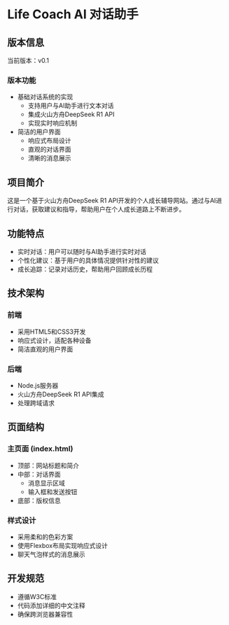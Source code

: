 # Life Coach AI 对话助手

## 版本信息
当前版本：v0.1

### 版本功能
- 基础对话系统的实现
  - 支持用户与AI助手进行文本对话
  - 集成火山方舟DeepSeek R1 API
  - 实现实时响应机制
- 简洁的用户界面
  - 响应式布局设计
  - 直观的对话界面
  - 清晰的消息展示

## 项目简介
这是一个基于火山方舟DeepSeek R1 API开发的个人成长辅导网站。通过与AI进行对话，获取建议和指导，帮助用户在个人成长道路上不断进步。

## 功能特点
- 实时对话：用户可以随时与AI助手进行实时对话
- 个性化建议：基于用户的具体情况提供针对性的建议
- 成长追踪：记录对话历史，帮助用户回顾成长历程

## 技术架构
### 前端
- 采用HTML5和CSS3开发
- 响应式设计，适配各种设备
- 简洁直观的用户界面

### 后端
- Node.js服务器
- 火山方舟DeepSeek R1 API集成
- 处理跨域请求

## 页面结构
### 主页面 (index.html)
- 顶部：网站标题和简介
- 中部：对话界面
  - 消息显示区域
  - 输入框和发送按钮
- 底部：版权信息

### 样式设计
- 采用柔和的色彩方案
- 使用Flexbox布局实现响应式设计
- 聊天气泡样式的消息展示

## 开发规范
- 遵循W3C标准
- 代码添加详细的中文注释
- 确保跨浏览器兼容性